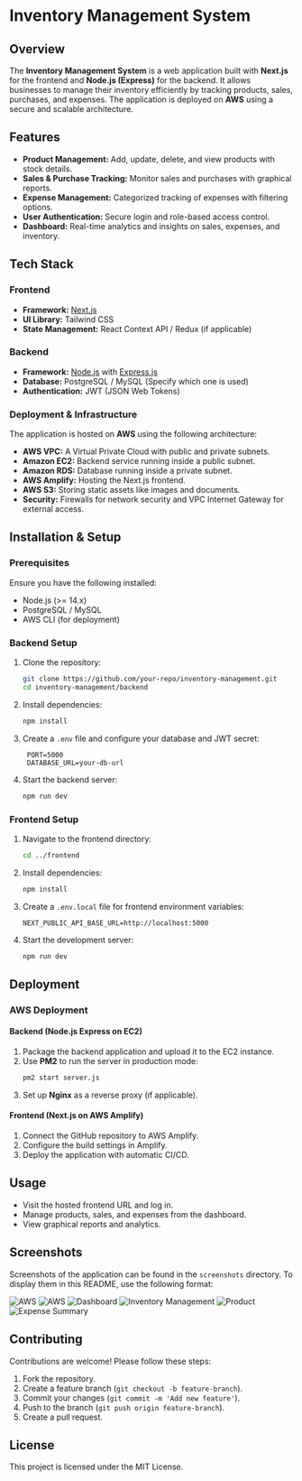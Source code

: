 # Inventory Management System

## Overview

The **Inventory Management System** is a web application built with **Next.js** for the frontend and **Node.js (Express)** for the backend. It allows businesses to manage their inventory efficiently by tracking products, sales, purchases, and expenses. The application is deployed on **AWS** using a secure and scalable architecture.

## Features

- **Product Management:** Add, update, delete, and view products with stock details.
- **Sales & Purchase Tracking:** Monitor sales and purchases with graphical reports.
- **Expense Management:** Categorized tracking of expenses with filtering options.
- **User Authentication:** Secure login and role-based access control.
- **Dashboard:** Real-time analytics and insights on sales, expenses, and inventory.

## Tech Stack

### Frontend

- **Framework:** [Next.js](https://nextjs.org/)
- **UI Library:** Tailwind CSS
- **State Management:** React Context API / Redux (if applicable)

### Backend

- **Framework:** [Node.js](https://nodejs.org/) with [Express.js](https://expressjs.com/)
- **Database:** PostgreSQL / MySQL (Specify which one is used)
- **Authentication:** JWT (JSON Web Tokens)

### Deployment & Infrastructure

The application is hosted on **AWS** using the following architecture:

- **AWS VPC:** A Virtual Private Cloud with public and private subnets.
- **Amazon EC2:** Backend service running inside a public subnet.
- **Amazon RDS:** Database running inside a private subnet.
- **AWS Amplify:** Hosting the Next.js frontend.
- **AWS S3:** Storing static assets like images and documents.
- **Security:** Firewalls for network security and VPC Internet Gateway for external access.

## Installation & Setup

### Prerequisites

Ensure you have the following installed:

- Node.js (>= 14.x)
- PostgreSQL / MySQL
- AWS CLI (for deployment)

### Backend Setup

1. Clone the repository:
   ```bash
   git clone https://github.com/your-repo/inventory-management.git
   cd inventory-management/backend
   ```
2. Install dependencies:
   ```bash
   npm install
   ```
3. Create a `.env` file and configure your database and JWT secret:
   ```env
    PORT=5000
    DATABASE_URL=your-db-url
   ```
4. Start the backend server:
   ```bash
   npm run dev
   ```

### Frontend Setup

1. Navigate to the frontend directory:
   ```bash
   cd ../frontend
   ```
2. Install dependencies:
   ```bash
   npm install
   ```
3. Create a `.env.local` file for frontend environment variables:
   ```env
   NEXT_PUBLIC_API_BASE_URL=http://localhost:5000
   ```
4. Start the development server:
   ```bash
   npm run dev
   ```

## Deployment

### AWS Deployment

#### Backend (Node.js Express on EC2)

1. Package the backend application and upload it to the EC2 instance.
2. Use **PM2** to run the server in production mode:
   ```bash
   pm2 start server.js
   ```
3. Set up **Nginx** as a reverse proxy (if applicable).

#### Frontend (Next.js on AWS Amplify)

1. Connect the GitHub repository to AWS Amplify.
2. Configure the build settings in Amplify.
3. Deploy the application with automatic CI/CD.

## Usage

- Visit the hosted frontend URL and log in.
- Manage products, sales, and expenses from the dashboard.
- View graphical reports and analytics.

## Screenshots

Screenshots of the application can be found in the `screenshots` directory. To display them in this README, use the following format:

![AWS](https://github.com/Hitesh-s0lanki/inventory-management/blob/main/screenshots/aws.png)
![AWS](https://www.google.com/url?sa=i&url=https%3A%2F%2Funsplash.com%2Fs%2Fphotos%2Fimage&psig=AOvVaw2DmHv0xZn06rIAsLdQ2Pzw&ust=1740075365290000&source=images&cd=vfe&opi=89978449&ved=0CBEQjRxqFwoTCNi9mIKs0IsDFQAAAAAdAAAAABAE)
![Dashboard](screenshots/dashboard.png)
![Inventory Management](screenshots/inventory.png)
![Product](screenshots/products.png)
![Expense Summary](screenshots/graph.png)

## Contributing

Contributions are welcome! Please follow these steps:

1. Fork the repository.
2. Create a feature branch (`git checkout -b feature-branch`).
3. Commit your changes (`git commit -m 'Add new feature'`).
4. Push to the branch (`git push origin feature-branch`).
5. Create a pull request.

## License

This project is licensed under the MIT License.
